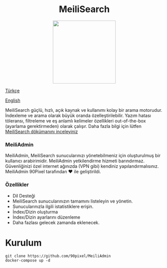 <h1 align="center">
MeiliSearch
</h1> 

<p align="center">
  <img width="200" height="200" src="https://raw.githubusercontent.com/meilisearch/MeiliSearch/main/assets/logo.svg">
</p>

[Türkçe](./README_TR.md)


[English](./README.md)

MeiliSearch güçlü, hızlı, açık kaynak ve kullanımı kolay bir arama motorudur. İndexleme ve arama olarak büyük oranda özelleştirilebilir. Yazım hatası töleransı, filtreleme ve eş anlamlı kelimeler özellikleri out-of-the-box (ayarlama gerektirmeden) olarak çalışır. Daha fazla bilgi için lütfen [MeiliSearch dökümanını inceleyiniz](https://docs.meilisearch.com/ "MeiliSearch dökümanını inceleyiniz")


### MeiliAdmin

MeiliAdmin, MeiliSearch sunucularınızı yönetebilmeniz için oluşturulmuş bir kullanıcı arabirimidir. MeiliAdmin yetkilendirme hizmeti barındırmaz. Güvenliğinizi özel internet ağınızda (VPN gibi) kendiniz yapılandırmalısınız. MeiliAdmin 90Pixel tarafından ❤️ ile geliştirildi.

### Özellikler

- Dil Desteği
- MeiliSearch sunucularınızın tamamını listeleyin ve yönetin.
- Sunucularınızla ilgili istatistiklere erişin.
- İndex/Dizin oluşturma
- İndex/Dizin ayarlarını düzenleme
- Daha fazlası gelecek zamanda eklenecek.

# Kurulum

```
git clone https://github.com/90pixel/MeiliAdmin
docker-compose up -d
```



